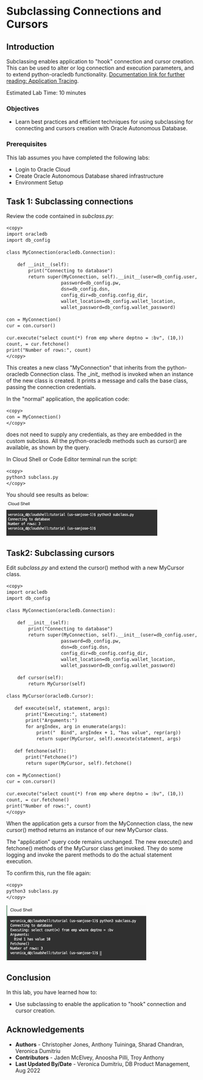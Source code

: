 # Subclassing Connections and Cursors

## Introduction

Subclassing enables application to "hook" connection and cursor creation. This can be used to alter or log connection and execution parameters, and to extend python-oracledb functionality. [Documentation link for further reading: Application Tracing](https://python-oracledb.readthedocs.io/en/latest/user_guide/tracing.html#application-tracing).

Estimated Lab Time: 10 minutes

### Objectives

*  Learn best practices and efficient techniques for using subclassing for connecting and cursors creation with Oracle Autonomous Database.

### Prerequisites

This lab assumes you have completed the following labs:
* Login to Oracle Cloud
* Create Oracle Autonomous Database shared infrastructure
* Environment Setup

## Task 1: Subclassing connections

Review the code contained in *subclass.py*:

````
<copy>
import oracledb
import db_config
    
class MyConnection(oracledb.Connection):

    def __init__(self):
        print("Connecting to database")
        return super(MyConnection, self).__init__(user=db_config.user, 
                    password=db_config.pw, 
                    dsn=db_config.dsn, 
                    config_dir=db_config.config_dir,
                    wallet_location=db_config.wallet_location, 
                    wallet_password=db_config.wallet_password)
    
con = MyConnection()
cur = con.cursor()
    
cur.execute("select count(*) from emp where deptno = :bv", (10,))
count, = cur.fetchone()
print("Number of rows:", count)
</copy>
````

This creates a new class "MyConnection" that inherits from the python-oracledb Connection class. The \__init\__ method is invoked when an instance of the new class is created. It prints a message and calls the base class, passing the connection credentials.

In the "normal" application, the application code:

````
<copy>
con = MyConnection()
</copy>
````
does not need to supply any credentials, as they are embedded in the custom subclass. All the python-oracledb methods such as cursor() are available, as shown by the query.

In Cloud Shell or Code Editor terminal run the script:

````
<copy>
python3 subclass.py
</copy>
````

You should see results as below:
![Connections](./images/connections.png " " )

## Task2:  Subclassing cursors

Edit *subclass.py* and extend the cursor() method with a new MyCursor class. 

````
<copy>
import oracledb
import db_config

class MyConnection(oracledb.Connection):

    def __init__(self):
        print("Connecting to database")
        return super(MyConnection, self).__init__(user=db_config.user, 
                    password=db_config.pw, 
                    dsn=db_config.dsn, 
                    config_dir=db_config.config_dir,
                    wallet_location=db_config.wallet_location, 
                    wallet_password=db_config.wallet_password)

    def cursor(self):
        return MyCursor(self)

class MyCursor(oracledb.Cursor):

   def execute(self, statement, args):
       print("Executing:", statement)
       print("Arguments:")
       for argIndex, arg in enumerate(args):
           print("  Bind", argIndex + 1, "has value", repr(arg))
           return super(MyCursor, self).execute(statement, args)

   def fetchone(self):
       print("Fetchone()")
       return super(MyCursor, self).fetchone()

con = MyConnection()
cur = con.cursor()

cur.execute("select count(*) from emp where deptno = :bv", (10,))
count, = cur.fetchone()
print("Number of rows:", count)
</copy>
````

When the application gets a cursor from the MyConnection class, the new cursor() method returns an instance of our new MyCursor class.

The "application" query code remains unchanged. The new execute() and fetchone() methods of the MyCursor class get invoked. They do some logging and invoke the parent methods to do the actual statement execution.

To confirm this, run the file again:

````
<copy>
python3 subclass.py
</copy>
````
![Cursors](./images/cursors.png " " )

## Conclusion

In this lab, you have learned how to:
* Use subclassing to enable the application to "hook" connection and cursor creation.

## Acknowledgements

* **Authors** - Christopher Jones, Anthony Tuininga, Sharad Chandran, Veronica Dumitriu
* **Contributors** - Jaden McElvey, Anoosha Pilli, Troy Anthony
* **Last Updated By/Date** - Veronica Dumitriu, DB Product Management, Aug 2022